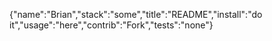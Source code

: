 {"name":"Brian","stack":"some","title":"README","install":"do it","usage":"here","contrib":"Fork","tests":"none"}